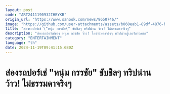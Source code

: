 ```yaml
---
layout: post
code: "ART2411190932IHBYKB"
origin_url: "https://www.sanook.com/news/9650746/"
image: "https://github.com/user-attachments/assets/b060eab1-89df-4876-b8f7-526c38883746"
title: "ส่องรถปอร์เช่ \"หนุ่ม กรรชัย\" ขับชิลๆ ทริปน่าน ว้าว! ไม่ธรรมดาจริงๆ"
description: "ส่องรถปอร์เช่ของ หนุ่ม กรรชัย ว้าว! ไม่ธรรมดาจริงๆ ทริปน่านรู้เลยรักรถมาก"
category: "ENTERTAINMENT"
language: "th"
date: 2024-11-19T09:41:15.680Z
---
```


# ส่องรถปอร์เช่ "หนุ่ม กรรชัย" ขับชิลๆ ทริปน่าน ว้าว! ไม่ธรรมดาจริงๆ